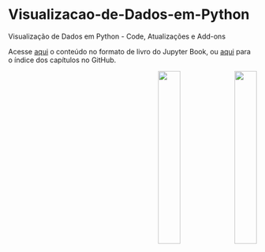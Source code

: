 # Visualizacao-de-Dados-em-Python
Visualização de Dados em Python - Code, Atualizações e Add-ons

Acesse [aqui](http://meusite.mackenzie.br/rogerio/MyBook/_build/html/intro.html) o conteúdo no formato de livro do Jupyter Book, ou [aqui](https://github.com/Rogerio-mack/Visualizacao-de-Dados-em-Python/blob/main/capa.ipynb) para o índice dos capítulos no GitHub.


<p align="right">
  <img src="https://github.com/Rogerio-mack/Visualizacao-de-Dados-em-Python/raw/main/figuras/capas/1.png" width="30%" align="center"/>
  <img src="https://github.com/Rogerio-mack/Visualizacao-de-Dados-em-Python/raw/main/figuras/capas/2.png" width="30%" align="center"/>
</p>





